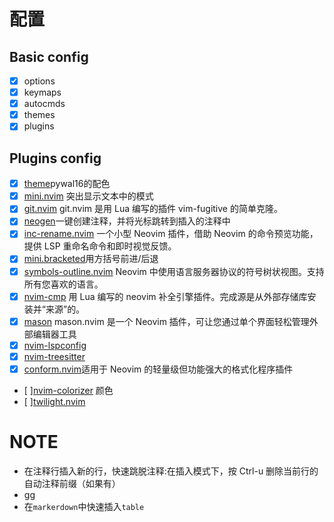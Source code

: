 # 配置

## Basic config
- [x] options
- [x] keymaps
- [x] autocmds 
- [x] themes
- [x] plugins

## Plugins config
- [x] [theme](https://github.com/uZer/pywal16.nvim)pywal16的配色
- [x] [mini.nvim](https://github.com/echasnovski/mini.hipatterns) 突出显示文本中的模式
- [x] [git.nvim](https://github.com/dinhhuy258/git.nvim) git.nvim 是用 Lua 编写的插件 vim-fugitive 的简单克隆。
- [x] [neogen](https://github.com/danymat/neogen)一键创建注释，并将光标跳转到插入的注释中
- [x] [inc-rename.nvim](https://github.com/smjonas/inc-rename.nvim) 一个小型 Neovim 插件，借助 Neovim 的命令预览功能，提供 LSP 重命名命令和即时视觉反馈。
- [x] [mini.bracketed](https://github.com/echasnovski/mini.bracketed)用方括号前进/后退
- [x] [symbols-outline.nvim](https://github.com/simrat39/symbols-outline.nvim) Neovim 中使用语言服务器协议的符号树状视图。支持所有您喜欢的语言。
- [x] [nvim-cmp](https://github.com/hrsh7th/nvim-cmp?tab=readme-ov-file#nvim-cmp) 用 Lua 编写的 neovim 补全引擎插件。完成源是从外部存储库安装并“来源”的。
- [x] [mason](https://github.com/williamboman/mason.nvim) mason.nvim 是一个 Neovim 插件，可让您通过单个界面轻松管理外部编辑器工具
- [x] [nvim-lspconfig](https://github.com/neovim/nvim-lspconfig) 
- [x] [nvim-treesitter](https://github.com/nvim-treesitter/nvim-treesitter)
- [x] [conform.nvim](https://github.com/stevearc/conform.nvim)适用于 Neovim 的轻量级但功能强大的格式化程序插件

- [ ][nvim-colorizer](https://github.com/norcalli/nvim-colorizer.lua) 颜色
- [ ][twilight.nvim](https://github.com/folke/twilight.nvim)

# NOTE
-  在注释行插入新的行，快速跳脱注释:在插入模式下，按 Ctrl-u 删除当前行的自动注释前缀（如果有）
-  gg
-  在`markerdown`中快速插入`table`

